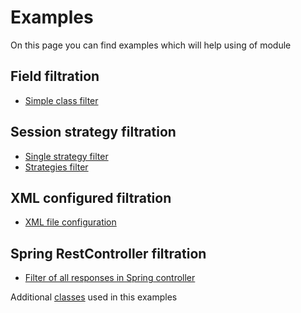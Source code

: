 # Examples
On this page you can find examples which will help using of module

## Field filtration
  * [Simple class filter](filter-field/README.md) 
  
## Session strategy filtration
  * [Single strategy filter](filter-strategy/README.md)
  * [Strategies filter](filter-strategies/README.md)
  
## XML configured filtration
  * [XML file configuration](filter-file/README.md)

## Spring RestController filtration
  * [Filter of all responses in Spring controller](filter-controller/README.md)

Additional [classes](./example-classes/README.md) used in this examples